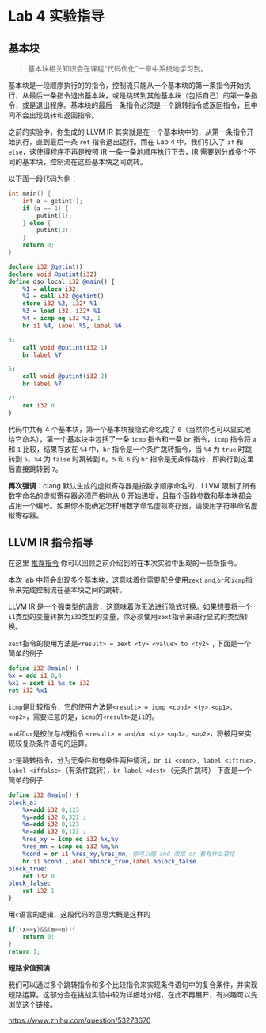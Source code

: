 # Lab 4 实验指导

## 基本块

> 基本块相关知识会在课程“代码优化”一章中系统地学习到。

基本块是一段顺序执行的的指令，控制流只能从一个基本块的第一条指令开始执行，从最后一条指令退出基本块，或是跳转到其他基本块（包括自己）的第一条指令，或是退出程序。基本块的最后一条指令必须是一个跳转指令或返回指令，且中间不会出现跳转和返回指令。

之前的实验中，你生成的 LLVM IR 其实就是在一个基本块中的，从第一条指令开始执行，直到最后一条 `ret` 指令退出运行。而在 Lab 4 中，我们引入了 `if` 和 `else`，这使得程序不再是按照 IR 一条一条地顺序执行下去，IR 需要划分成多个不同的基本块，控制流在这些基本块之间跳转。

以下面一段代码为例：

```c
int main() {
    int a = getint();
    if (a == 1) {
        putint(1);
    } else {
        putint(2);
    }
    return 0;
}
```

```llvm
declare i32 @getint()
declare void @putint(i32)
define dso_local i32 @main() {
    %1 = alloca i32
    %2 = call i32 @getint()
    store i32 %2, i32* %1
    %3 = load i32, i32* %1
    %4 = icmp eq i32 %3, 1
    br i1 %4, label %5, label %6

5:
    call void @putint(i32 1)
    br label %7

6:
    call void @putint(i32 2)
    br label %7

7:
    ret i32 0
}
```

代码中共有 4 个基本块，第一个基本块被隐式命名成了 `0`（当然你也可以显式地给它命名），第一个基本块中包括了一条 `icmp` 指令和一条 `br` 指令，`icmp` 指令将 `a` 和 `1` 比较，结果存放在 `%4` 中，`br` 指令是一个条件跳转指令，当 `%4` 为 `true` 时跳转到 `5`，`%4` 为 `false` 时跳转到 `6`。`5` 和 `6` 的 `br` 指令是无条件跳转，即执行到这里后直接跳转到 `7`。

**再次强调**：clang 默认生成的虚拟寄存器是按数字顺序命名的，LLVM 限制了所有数字命名的虚拟寄存器必须严格地从 0 开始递增，且每个函数参数和基本块都会占用一个编号。如果你不能确定怎样用数字命名虚拟寄存器，请使用字符串命名虚拟寄存器。

## LLVM IR 指令指导

在这里 [推荐指令](../pre/suggested_insts.md) 你可以回顾之前介绍到的在本次实验中出现的一些新指令。

本次 lab 中将会出现多个基本块，这意味着你需要配合使用`zext`,`and`,`or`和`icmp`指令来完成控制流在基本块之间的跳转。

LLVM IR 是一个强类型的语言，这意味着你无法进行隐式转换。如果想要将一个 `i1`类型的变量转换为`i32`类型的变量，你必须使用`zext`指令来进行显式的类型转换。

`zext`指令的使用方法是`<result> = zext <ty> <value> to <ty2> `, 下面是一个简单的例子
```llvm
define i32 @main() {
%x = add i1 0,0
%x1 = zext i1 %x to i32
ret i32 %x1
```
`icmp`是比较指令，它的使用方法是`<result> = icmp <cond> <ty> <op1>, <op2>`，需要注意的是，`icmp`的`<result>`是`i1`的。

`and`和`or`是按位与/或指令 `<result> = and/or <ty> <op1>, <op2>`，将被用来实现较复杂条件语句的运算。

`br`是跳转指令，分为无条件和有条件两种情况，`br i1 <cond>, label <iftrue>, label <iffalse>`（有条件跳转），`br label <dest>`（无条件跳转）
下面是一个简单的例子
```llvm
define i32 @main() {
block_a:
    %x=add i32 0,123
    %y=add i32 0,321 ;
    %m=add i32 0,123
    %n=add i32 0,123 ;
    %res_xy = icmp eq i32 %x,%y
    %res_mn = icmp eq i32 %m,%n
    %cond = or i1 %res_xy,%res_mn; 你可以把 and 改成 or 看有什么变化
    br i1 %cond ,label %block_true,label %block_false
block_true:
    ret i32 0
block_false:
    ret i32 1
}
```
用`c`语言的逻辑，这段代码的意思大概是这样的
```c
if((x==y)&&(m==n)){
    return 0;
}
return 1;
```
**短路求值预演**

我们可以通过多个跳转指令和多个比较指令来实现条件语句中的复合条件，并实现短路运算。这部分会在挑战实验中较为详细地介绍，在此不再展开，有兴趣可以先浏览这个链接。

https://www.zhihu.com/question/53273670
